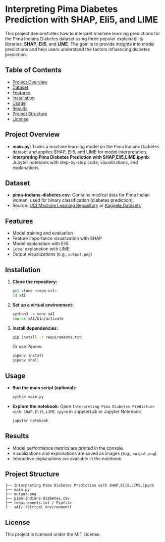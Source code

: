 # Interpreting Pima Diabetes Prediction with SHAP, Eli5, and LIME

This project demonstrates how to interpret machine learning predictions for the Pima Indians Diabetes dataset using three popular explainability libraries: **SHAP**, **Eli5**, and **LIME**. The goal is to provide insights into model predictions and help users understand the factors influencing diabetes prediction.

## Table of Contents
- [Project Overview](#project-overview)
- [Dataset](#dataset)
- [Features](#features)
- [Installation](#installation)
- [Usage](#usage)
- [Results](#results)
- [Project Structure](#project-structure)
- [License](#license)

## Project Overview
- **main.py**: Trains a machine learning model on the Pima Indians Diabetes dataset and applies SHAP, Eli5, and LIME for model interpretation.
- **Interpreting Pima Diabetes Prediction with SHAP,Eli5,LIME.ipynb**: Jupyter notebook with step-by-step code, visualizations, and explanations.

## Dataset
- **pima-indians-diabetes.csv**: Contains medical data for Pima Indian women, used for binary classification (diabetes prediction).
- Source: [UCI Machine Learning Repository](https://archive.ics.uci.edu/ml/datasets/pima+indians+diabetes) or [Kaggele Datasets](https://www.kaggle.com/datasets/uciml/pima-indians-diabetes-database)


## Features
- Model training and evaluation
- Feature importance visualization with SHAP
- Model explanation with Eli5
- Local explanation with LIME
- Output visualizations (e.g., `output.png`)

## Installation
1. **Clone the repository:**
   ```bash
   git clone <repo-url>
   cd xAI
   ```
2. **Set up a virtual environment:**
   ```bash
   python3 -m venv xAI
   source xAI/bin/activate
   ```
3. **Install dependencies:**
   ```bash
   pip install -r requirements.txt
   ```
   Or use Pipenv:
   ```bash
   pipenv install
   pipenv shell
   ```

## Usage
- **Run the main script (optional):**
  ```bash
  python main.py
  ```
- **Explore the notebook:**
  Open `Interpreting Pima Diabetes Prediction with SHAP,Eli5,LIME.ipynb` in JupyterLab or Jupyter Notebook.
  ```bash
  jupyter notebook
  ```

## Results
- Model performance metrics are printed in the console.
- Visualizations and explanations are saved as images (e.g., `output.png`).
- Interactive explanations are available in the notebook.

## Project Structure
```
├── Interpreting Pima Diabetes Prediction with SHAP,Eli5,LIME.ipynb
├── main.py
├── output.png
├── pima-indians-diabetes.csv
├── requirements.txt / Pipfile
├── xAI/ (virtual environment)
```

## License
This project is licensed under the MIT License.
